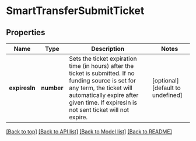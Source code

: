 # SmartTransferSubmitTicket

## Properties

|Name | Type | Description | Notes|
|------------ | ------------- | ------------- | -------------|
|**expiresIn** | **number** | Sets the ticket expiration time (in hours) after the ticket is submitted. If no funding source is set for any term, the ticket will automatically expire after given time. If expiresIn is not sent ticket will not expire. | [optional] [default to undefined]|




[[Back to top]](#) [[Back to API list]](../../README.md#documentation-for-api-endpoints) [[Back to Model list]](../../README.md#documentation-for-models) [[Back to README]](../../README.md)
